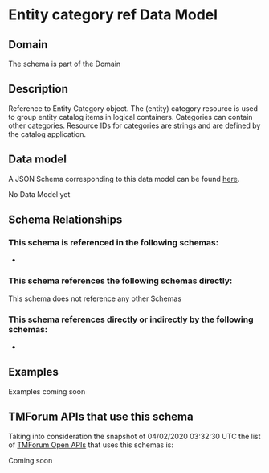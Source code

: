 # Entity category ref Data Model

## Domain

The  schema is part of the  Domain

## Description

Reference to Entity Category object. The (entity) category resource is used to group entity catalog items in logical containers. Categories can contain other categories.
Resource IDs for categories are strings and are defined by the catalog application.

## Data model

A JSON Schema corresponding to this data model can be found
[here](https://github.com/tmforum-rand/schemas/blob/candidates/Common/EntityCategoryRef.schema.json).

No Data Model yet

## Schema Relationships

### This schema is referenced in the following schemas:

-

### This schema references the following schemas directly:

This schema does not reference any other Schemas

### This schema references directly or indirectly by the following schemas:

-



## Examples

Examples coming soon

## TMForum APIs that use this schema

Taking into consideration the snapshot of 04/02/2020 03:32:30 UTC the list of [TMForum Open APIs](https://www.tmforum.org/open-apis/) that uses this schemas is:

Coming soon